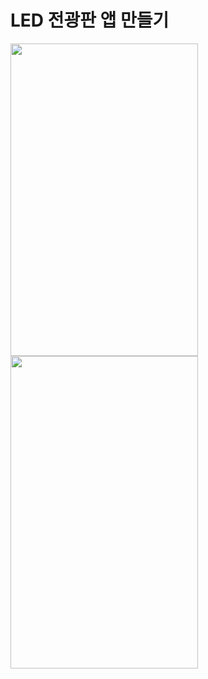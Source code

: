 LED 전광판 앱 만들기
===========
<img src="https://user-images.githubusercontent.com/55949986/204124754-16cba7c3-1cb4-4362-a5e0-83ba917508db.gif" width="300" height="500"/>
<img src="https://user-images.githubusercontent.com/55949986/204124759-f1f25cea-3f4d-476c-b800-4d2ba7df7d24.gif" width="300" height="500"/>
